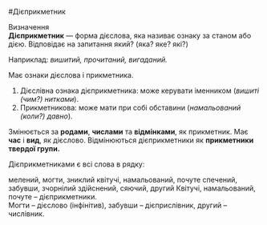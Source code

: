 #Дiєприкметник

<div class="eoz-wrap">
<span class="eoz">Визначення</span>
<div class="eoz-text">
<strong>Дiєприкметник</strong> — форма дiєслова, яка називає ознаку за станом або дiєю. Вiдповiдає на запитання <span class="p1">який? (яка? яке? якi?)</span>
</div>
</div>

Наприклад: <i>вишитий, прочитаний, вигаданий.</i>

Має ознаки дiєслова i прикметника.


<ol>
<li><span class="p1">Дiєслiвна ознака дiєприкметника</span>: може керувати iменником (<i>вишитi (чим?) нитками</i>).</li>
<li> <span class="p1">Прикметникова</span>: може мати при собi обставини (<i>намальований (коли?) давно</i>).</li>
</ol>


Змiнюється за <b>родами</b>, <b>числами</b> та <b>вiдмiнками</b>, як прикметник. Має <b>час</b> i <b>вид</b>, як дiєслово.
Вiдмiнюються дiєприкметники як <b>прикметники твердої групи.</b>

<quiz> 
    <question>
       <p>Дієприкметниками є всі слова в рядку:</p>
           <answer>мелений, могти, зниклий</answer>
           <answer correct>квітучі, намальований, почуте</answer>
           <answer>спечений, забувши, зчорнілий</answer>
           <answer>здійснений, сяючий, другий</answer>
      <explanation>
Квітучі, намальований, почуте – дієприкметники.<br>
Могти – дієслово (інфінітив), забувши – дієприслівник, другий – числівник.
</explanation>
    </question>
</quiz> 

